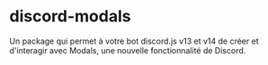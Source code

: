 # discord-modals
Un package qui permet à votre bot discord.js v13 et v14 de créer et d'interagir avec Modals, une nouvelle fonctionnalité de Discord.
